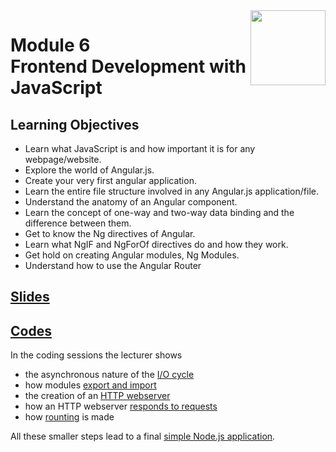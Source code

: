 <a href="../">
  <img src="/img/Secure_Full_Stack_MEAN_Developer_logo.png" width="120" align="right">
</a>

# Module 6 <br> Frontend Development with JavaScript

## Learning Objectives
- Learn what JavaScript is and how important it is for any webpage/website.
- Explore the world of Angular.js.
- Create your very first angular application.
- Learn the entire file structure involved in any Angular.js application/file.
- Understand the anatomy of an Angular component.
- Learn the concept of one-way and two-way data binding and the difference between them.
- Get to know the Ng directives of Angular.
- Learn what NgIF and NgForOf directives do and how they work.
- Get hold on creating Angular modules, Ng Modules.
- Understand how to use the Angular Router

## [Slides](./Slides/README.md)

## [Codes](./Codes)

In the coding sessions the lecturer shows
- the asynchronous nature of the [I/O cycle](./Codes/IO%20Cycle/iocycle.js)
- how modules [export and import](./Codes/Modules)
- the creation of an [HTTP webserver](./Codes/Creating%20HTTP%20Webserver/app.js)
- how an HTTP webserver [responds to requests](./Codes/Responding%20to%20HTTP%20Requests)
- how [rounting](./Codes/Routing/app.js) is made 

All these smaller steps lead to a final [simple Node.js application](./Codes/Simple%20Node%20App). 
